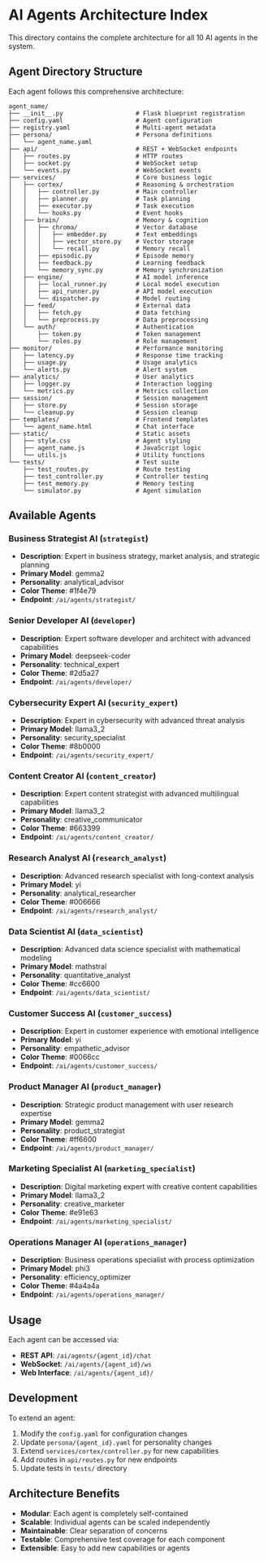 # AI Agents Architecture Index

This directory contains the complete architecture for all 10 AI agents in the system.

## Agent Directory Structure

Each agent follows this comprehensive architecture:

```
agent_name/
├── __init__.py                    # Flask blueprint registration  
├── config.yaml                    # Agent configuration
├── registry.yaml                  # Multi-agent metadata
├── persona/                       # Persona definitions
│   └── agent_name.yaml
├── api/                           # REST + WebSocket endpoints
│   ├── routes.py                  # HTTP routes
│   ├── socket.py                  # WebSocket setup
│   └── events.py                  # WebSocket events
├── services/                      # Core business logic
│   ├── cortex/                    # Reasoning & orchestration
│   │   ├── controller.py          # Main controller
│   │   ├── planner.py             # Task planning
│   │   ├── executor.py            # Task execution
│   │   └── hooks.py               # Event hooks
│   ├── brain/                     # Memory & cognition
│   │   ├── chroma/                # Vector database
│   │   │   ├── embedder.py        # Text embeddings
│   │   │   ├── vector_store.py    # Vector storage
│   │   │   └── recall.py          # Memory recall
│   │   ├── episodic.py            # Episode memory
│   │   ├── feedback.py            # Learning feedback
│   │   └── memory_sync.py         # Memory synchronization
│   ├── engine/                    # AI model inference
│   │   ├── local_runner.py        # Local model execution
│   │   ├── api_runner.py          # API model execution  
│   │   └── dispatcher.py          # Model routing
│   ├── feed/                      # External data
│   │   ├── fetch.py               # Data fetching
│   │   └── preprocess.py          # Data preprocessing
│   └── auth/                      # Authentication
│       ├── token.py               # Token management
│       └── roles.py               # Role management
├── monitor/                       # Performance monitoring
│   ├── latency.py                 # Response time tracking
│   ├── usage.py                   # Usage analytics
│   └── alerts.py                  # Alert system
├── analytics/                     # User analytics
│   ├── logger.py                  # Interaction logging
│   └── metrics.py                 # Metrics collection
├── session/                       # Session management
│   ├── store.py                   # Session storage
│   └── cleanup.py                 # Session cleanup
├── templates/                     # Frontend templates
│   └── agent_name.html            # Chat interface
├── static/                        # Static assets
│   ├── style.css                  # Agent styling
│   ├── agent_name.js              # JavaScript logic
│   └── utils.js                   # Utility functions
└── tests/                         # Test suite
    ├── test_routes.py             # Route testing
    ├── test_controller.py         # Controller testing
    ├── test_memory.py             # Memory testing
    └── simulator.py               # Agent simulation
```

## Available Agents

### Business Strategist AI (`strategist`)
- **Description**: Expert in business strategy, market analysis, and strategic planning
- **Primary Model**: gemma2
- **Personality**: analytical_advisor
- **Color Theme**: #1f4e79
- **Endpoint**: `/ai/agents/strategist/`

### Senior Developer AI (`developer`)
- **Description**: Expert software developer and architect with advanced capabilities
- **Primary Model**: deepseek-coder
- **Personality**: technical_expert
- **Color Theme**: #2d5a27
- **Endpoint**: `/ai/agents/developer/`

### Cybersecurity Expert AI (`security_expert`)
- **Description**: Expert in cybersecurity with advanced threat analysis
- **Primary Model**: llama3_2
- **Personality**: security_specialist
- **Color Theme**: #8b0000
- **Endpoint**: `/ai/agents/security_expert/`

### Content Creator AI (`content_creator`)
- **Description**: Expert content strategist with advanced multilingual capabilities
- **Primary Model**: llama3_2
- **Personality**: creative_communicator
- **Color Theme**: #663399
- **Endpoint**: `/ai/agents/content_creator/`

### Research Analyst AI (`research_analyst`)
- **Description**: Advanced research specialist with long-context analysis
- **Primary Model**: yi
- **Personality**: analytical_researcher
- **Color Theme**: #006666
- **Endpoint**: `/ai/agents/research_analyst/`

### Data Scientist AI (`data_scientist`)
- **Description**: Advanced data science specialist with mathematical modeling
- **Primary Model**: mathstral
- **Personality**: quantitative_analyst
- **Color Theme**: #cc6600
- **Endpoint**: `/ai/agents/data_scientist/`

### Customer Success AI (`customer_success`)
- **Description**: Expert in customer experience with emotional intelligence
- **Primary Model**: yi
- **Personality**: empathetic_advisor
- **Color Theme**: #0066cc
- **Endpoint**: `/ai/agents/customer_success/`

### Product Manager AI (`product_manager`)
- **Description**: Strategic product management with user research expertise
- **Primary Model**: gemma2
- **Personality**: product_strategist
- **Color Theme**: #ff6600
- **Endpoint**: `/ai/agents/product_manager/`

### Marketing Specialist AI (`marketing_specialist`)
- **Description**: Digital marketing expert with creative content capabilities
- **Primary Model**: llama3_2
- **Personality**: creative_marketer
- **Color Theme**: #e91e63
- **Endpoint**: `/ai/agents/marketing_specialist/`

### Operations Manager AI (`operations_manager`)
- **Description**: Business operations specialist with process optimization
- **Primary Model**: phi3
- **Personality**: efficiency_optimizer
- **Color Theme**: #4a4a4a
- **Endpoint**: `/ai/agents/operations_manager/`


## Usage

Each agent can be accessed via:
- **REST API**: `/ai/agents/{agent_id}/chat`
- **WebSocket**: `/ai/agents/{agent_id}/ws`
- **Web Interface**: `/ai/agents/{agent_id}/`

## Development

To extend an agent:
1. Modify the `config.yaml` for configuration changes
2. Update `persona/{agent_id}.yaml` for personality changes
3. Extend `services/cortex/controller.py` for new capabilities
4. Add routes in `api/routes.py` for new endpoints
5. Update tests in `tests/` directory

## Architecture Benefits

- **Modular**: Each agent is completely self-contained
- **Scalable**: Individual agents can be scaled independently
- **Maintainable**: Clear separation of concerns
- **Testable**: Comprehensive test coverage for each component
- **Extensible**: Easy to add new capabilities or agents
